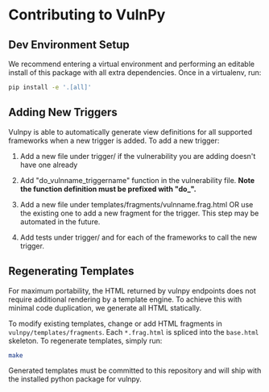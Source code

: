 # Contributing to VulnPy

## Dev Environment Setup

We recommend entering a virtual environment and performing an editable install of this package with
all extra dependencies. Once in a virtualenv, run:

```sh
pip install -e '.[all]'
```

## Adding New Triggers

Vulnpy is able to automatically generate view definitions for all supported 
frameworks when a new trigger is added. To add a new trigger:

1. Add a new file under trigger/ if the vulnerability you are adding doesn't have one
 already
 
2. Add "do_vulnname_triggername" function in the vulnerability file. **Note the 
function definition must be prefixed with "do_".**

3. Add a new file under templates/fragments/vulnname.frag.html OR use the existing 
one to add a new fragment for the trigger. This step may be automated in the future.

4. Add tests under trigger/ and for each of the frameworks to call the new trigger.


## Regenerating Templates

For maximum portability, the HTML returned by vulnpy endpoints does not require additional
rendering by a template engine. To achieve this with minimal code duplication, we generate all
HTML statically.

To modify existing templates, change or add HTML fragments in `vulnpy/templates/fragments`. Each
`*.frag.html` is spliced into the `base.html` skeleton. To regenerate templates, simply run:

```sh
make
```

Generated templates must be committed to this repository and will ship with the installed python
package for vulnpy.
